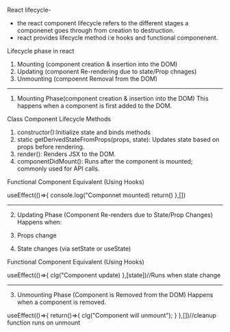 React lifecycle-
- the react component lifecycle refers to the different stages a componenet goes through from creation to destruction.
- react provides lifecycle method i:e hooks and functional componenent.
 
 Lifecycle phase in react
1. Mounting (component creation & insertion into the DOM)
2. Updating (component Re-rendering due to state/Prop chnages)
3. Unmounting (compoennt Removal from the DOM)
------------------------------------------------------------------------
1. Mounting Phase(component creation & insertion into the DOM)
This happens when a component is first added to the DOM.

Class Component Lifecycle Methods
1. constructor():Initialize state and binds methods
2. static getDerivedStateFromProps(props, state): Updates state based on props before rendering.
3. render(): Renders JSX to the DOM.
4. componentDidMount(): Runs after the component is mounted; commonly used for API calls.

Functional Component Equivalent (Using Hooks)

useEffect(()=>{
    console.log("Componnet mounted)
    return()
},[])
 
-----------------------------------------------------------------
2. Updating Phase (Component Re-renders due to State/Prop Changes)
Happens when:

1. Props change
2. State changes (via setState or useState)

Functional Component Equivalent (Using Hooks)

useEffect(()=>{
    clg("Component update)
},[state])//Runs when state change

-----------------------------------------------------------------------
3. Unmounting Phase (Component is Removed from the DOM)
Happens when a component is removed.


useEffect(()=>{
    return()=>{
        clg("Component will unmount");
    }
},[])//cleanup function runs on unmount